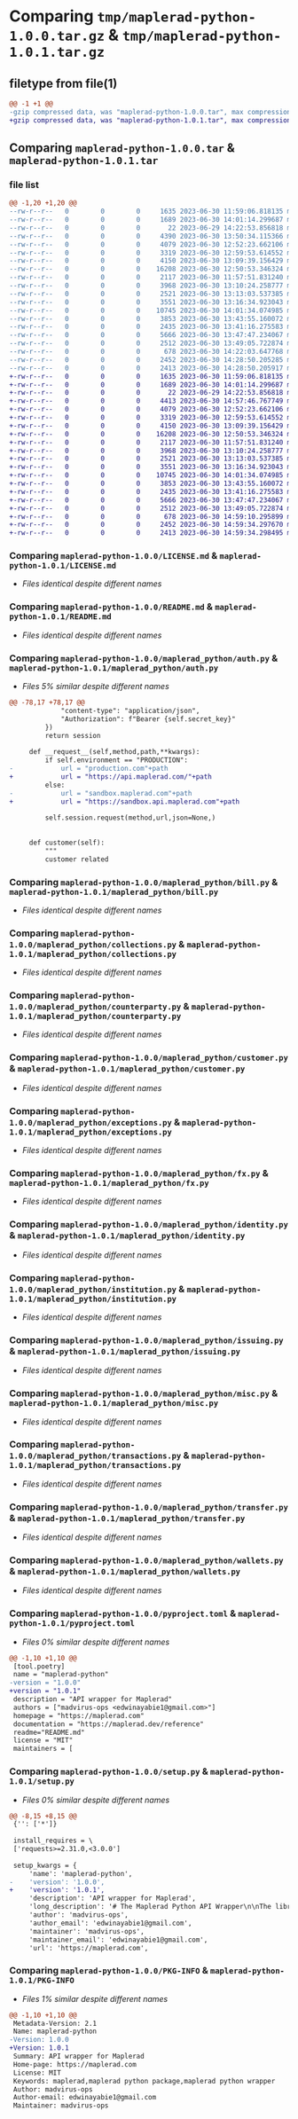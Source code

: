 # Comparing `tmp/maplerad-python-1.0.0.tar.gz` & `tmp/maplerad-python-1.0.1.tar.gz`

## filetype from file(1)

```diff
@@ -1 +1 @@
-gzip compressed data, was "maplerad-python-1.0.0.tar", max compression
+gzip compressed data, was "maplerad-python-1.0.1.tar", max compression
```

## Comparing `maplerad-python-1.0.0.tar` & `maplerad-python-1.0.1.tar`

### file list

```diff
@@ -1,20 +1,20 @@
--rw-r--r--   0        0        0     1635 2023-06-30 11:59:06.818135 maplerad-python-1.0.0/LICENSE.md
--rw-r--r--   0        0        0     1689 2023-06-30 14:01:14.299687 maplerad-python-1.0.0/README.md
--rw-r--r--   0        0        0       22 2023-06-29 14:22:53.856818 maplerad-python-1.0.0/maplerad_python/__init__.py
--rw-r--r--   0        0        0     4390 2023-06-30 13:50:34.115366 maplerad-python-1.0.0/maplerad_python/auth.py
--rw-r--r--   0        0        0     4079 2023-06-30 12:52:23.662106 maplerad-python-1.0.0/maplerad_python/bill.py
--rw-r--r--   0        0        0     3319 2023-06-30 12:59:53.614552 maplerad-python-1.0.0/maplerad_python/collections.py
--rw-r--r--   0        0        0     4150 2023-06-30 13:09:39.156429 maplerad-python-1.0.0/maplerad_python/counterparty.py
--rw-r--r--   0        0        0    16208 2023-06-30 12:50:53.346324 maplerad-python-1.0.0/maplerad_python/customer.py
--rw-r--r--   0        0        0     2117 2023-06-30 11:57:51.831240 maplerad-python-1.0.0/maplerad_python/exceptions.py
--rw-r--r--   0        0        0     3968 2023-06-30 13:10:24.258777 maplerad-python-1.0.0/maplerad_python/fx.py
--rw-r--r--   0        0        0     2521 2023-06-30 13:13:03.537385 maplerad-python-1.0.0/maplerad_python/identity.py
--rw-r--r--   0        0        0     3551 2023-06-30 13:16:34.923043 maplerad-python-1.0.0/maplerad_python/institution.py
--rw-r--r--   0        0        0    10745 2023-06-30 14:01:34.074985 maplerad-python-1.0.0/maplerad_python/issuing.py
--rw-r--r--   0        0        0     3853 2023-06-30 13:43:55.160072 maplerad-python-1.0.0/maplerad_python/misc.py
--rw-r--r--   0        0        0     2435 2023-06-30 13:41:16.275583 maplerad-python-1.0.0/maplerad_python/transactions.py
--rw-r--r--   0        0        0     5666 2023-06-30 13:47:47.234067 maplerad-python-1.0.0/maplerad_python/transfer.py
--rw-r--r--   0        0        0     2512 2023-06-30 13:49:05.722874 maplerad-python-1.0.0/maplerad_python/wallets.py
--rw-r--r--   0        0        0      678 2023-06-30 14:22:03.647768 maplerad-python-1.0.0/pyproject.toml
--rw-r--r--   0        0        0     2452 2023-06-30 14:28:50.205285 maplerad-python-1.0.0/setup.py
--rw-r--r--   0        0        0     2413 2023-06-30 14:28:50.205917 maplerad-python-1.0.0/PKG-INFO
+-rw-r--r--   0        0        0     1635 2023-06-30 11:59:06.818135 maplerad-python-1.0.1/LICENSE.md
+-rw-r--r--   0        0        0     1689 2023-06-30 14:01:14.299687 maplerad-python-1.0.1/README.md
+-rw-r--r--   0        0        0       22 2023-06-29 14:22:53.856818 maplerad-python-1.0.1/maplerad_python/__init__.py
+-rw-r--r--   0        0        0     4413 2023-06-30 14:57:46.767749 maplerad-python-1.0.1/maplerad_python/auth.py
+-rw-r--r--   0        0        0     4079 2023-06-30 12:52:23.662106 maplerad-python-1.0.1/maplerad_python/bill.py
+-rw-r--r--   0        0        0     3319 2023-06-30 12:59:53.614552 maplerad-python-1.0.1/maplerad_python/collections.py
+-rw-r--r--   0        0        0     4150 2023-06-30 13:09:39.156429 maplerad-python-1.0.1/maplerad_python/counterparty.py
+-rw-r--r--   0        0        0    16208 2023-06-30 12:50:53.346324 maplerad-python-1.0.1/maplerad_python/customer.py
+-rw-r--r--   0        0        0     2117 2023-06-30 11:57:51.831240 maplerad-python-1.0.1/maplerad_python/exceptions.py
+-rw-r--r--   0        0        0     3968 2023-06-30 13:10:24.258777 maplerad-python-1.0.1/maplerad_python/fx.py
+-rw-r--r--   0        0        0     2521 2023-06-30 13:13:03.537385 maplerad-python-1.0.1/maplerad_python/identity.py
+-rw-r--r--   0        0        0     3551 2023-06-30 13:16:34.923043 maplerad-python-1.0.1/maplerad_python/institution.py
+-rw-r--r--   0        0        0    10745 2023-06-30 14:01:34.074985 maplerad-python-1.0.1/maplerad_python/issuing.py
+-rw-r--r--   0        0        0     3853 2023-06-30 13:43:55.160072 maplerad-python-1.0.1/maplerad_python/misc.py
+-rw-r--r--   0        0        0     2435 2023-06-30 13:41:16.275583 maplerad-python-1.0.1/maplerad_python/transactions.py
+-rw-r--r--   0        0        0     5666 2023-06-30 13:47:47.234067 maplerad-python-1.0.1/maplerad_python/transfer.py
+-rw-r--r--   0        0        0     2512 2023-06-30 13:49:05.722874 maplerad-python-1.0.1/maplerad_python/wallets.py
+-rw-r--r--   0        0        0      678 2023-06-30 14:59:10.295899 maplerad-python-1.0.1/pyproject.toml
+-rw-r--r--   0        0        0     2452 2023-06-30 14:59:34.297670 maplerad-python-1.0.1/setup.py
+-rw-r--r--   0        0        0     2413 2023-06-30 14:59:34.298495 maplerad-python-1.0.1/PKG-INFO
```

### Comparing `maplerad-python-1.0.0/LICENSE.md` & `maplerad-python-1.0.1/LICENSE.md`

 * *Files identical despite different names*

### Comparing `maplerad-python-1.0.0/README.md` & `maplerad-python-1.0.1/README.md`

 * *Files identical despite different names*

### Comparing `maplerad-python-1.0.0/maplerad_python/auth.py` & `maplerad-python-1.0.1/maplerad_python/auth.py`

 * *Files 5% similar despite different names*

```diff
@@ -78,17 +78,17 @@
             "content-type": "application/json",
             "Authorization": f"Bearer {self.secret_key}"
         })
         return session
     
     def __request__(self,method,path,**kwargs):
         if self.environment == "PRODUCTION":
-            url = "production.com"+path
+            url = "https://api.maplerad.com/"+path
         else:
-            url = "sandbox.maplerad.com"+path
+            url = "https://sandbox.api.maplerad.com"+path
         
         self.session.request(method,url,json=None,)
 
     
     def customer(self):
         """
         customer related
```

### Comparing `maplerad-python-1.0.0/maplerad_python/bill.py` & `maplerad-python-1.0.1/maplerad_python/bill.py`

 * *Files identical despite different names*

### Comparing `maplerad-python-1.0.0/maplerad_python/collections.py` & `maplerad-python-1.0.1/maplerad_python/collections.py`

 * *Files identical despite different names*

### Comparing `maplerad-python-1.0.0/maplerad_python/counterparty.py` & `maplerad-python-1.0.1/maplerad_python/counterparty.py`

 * *Files identical despite different names*

### Comparing `maplerad-python-1.0.0/maplerad_python/customer.py` & `maplerad-python-1.0.1/maplerad_python/customer.py`

 * *Files identical despite different names*

### Comparing `maplerad-python-1.0.0/maplerad_python/exceptions.py` & `maplerad-python-1.0.1/maplerad_python/exceptions.py`

 * *Files identical despite different names*

### Comparing `maplerad-python-1.0.0/maplerad_python/fx.py` & `maplerad-python-1.0.1/maplerad_python/fx.py`

 * *Files identical despite different names*

### Comparing `maplerad-python-1.0.0/maplerad_python/identity.py` & `maplerad-python-1.0.1/maplerad_python/identity.py`

 * *Files identical despite different names*

### Comparing `maplerad-python-1.0.0/maplerad_python/institution.py` & `maplerad-python-1.0.1/maplerad_python/institution.py`

 * *Files identical despite different names*

### Comparing `maplerad-python-1.0.0/maplerad_python/issuing.py` & `maplerad-python-1.0.1/maplerad_python/issuing.py`

 * *Files identical despite different names*

### Comparing `maplerad-python-1.0.0/maplerad_python/misc.py` & `maplerad-python-1.0.1/maplerad_python/misc.py`

 * *Files identical despite different names*

### Comparing `maplerad-python-1.0.0/maplerad_python/transactions.py` & `maplerad-python-1.0.1/maplerad_python/transactions.py`

 * *Files identical despite different names*

### Comparing `maplerad-python-1.0.0/maplerad_python/transfer.py` & `maplerad-python-1.0.1/maplerad_python/transfer.py`

 * *Files identical despite different names*

### Comparing `maplerad-python-1.0.0/maplerad_python/wallets.py` & `maplerad-python-1.0.1/maplerad_python/wallets.py`

 * *Files identical despite different names*

### Comparing `maplerad-python-1.0.0/pyproject.toml` & `maplerad-python-1.0.1/pyproject.toml`

 * *Files 0% similar despite different names*

```diff
@@ -1,10 +1,10 @@
 [tool.poetry]
 name = "maplerad-python"
-version = "1.0.0"
+version = "1.0.1"
 description = "API wrapper for Maplerad"
 authors = ["madvirus-ops <edwinayabie1@gmail.com>"]
 homepage = "https://maplerad.com"
 documentation = "https://maplerad.dev/reference"
 readme="README.md"
 license = "MIT"
 maintainers = [
```

### Comparing `maplerad-python-1.0.0/setup.py` & `maplerad-python-1.0.1/setup.py`

 * *Files 0% similar despite different names*

```diff
@@ -8,15 +8,15 @@
 {'': ['*']}
 
 install_requires = \
 ['requests>=2.31.0,<3.0.0']
 
 setup_kwargs = {
     'name': 'maplerad-python',
-    'version': '1.0.0',
+    'version': '1.0.1',
     'description': 'API wrapper for Maplerad',
     'long_description': '# The Maplerad Python API Wrapper\n\nThe library follows an object-oriented approach\n\nThere are currently twelve (12) base categories namely:\n\n-   Customer\n-   Collections\n-   Transfer\n-   Bills\n-   Wallets\n-   Issuing\n-   Identity\n-   Transactions\n-   Counterparty\n-   Forex\n-   Institutions\n-   Misc\n\n#### Learn more from the [docs](https://maplerad.dev/reference)\n\n# Installation\n\n```shell\n $  pip install maplerad-python\n\n```\n\n# Authorization\n\nA secret key is needed for authorization. It can be gotten from the Maplerad dashboard\n\n# Environments\n\nMaplerad provides two environments to ensure a smooth and easy experience.\n\n-   sandbox: for development\n-   live: for production\n\n## Sandbox\n\nSandbox is your playground. You can credit your test wallets and use that to test your integrations, no real money will be debited or credited.\nEnsure to switch to Live when you are ready to launch.\n\n## Live\n\nAll method calls under Live will be charged and real money will be debited or credited.\nYou are advised to use this when you have fully tested your integrations and are ready to launch your product.\n\n# Usage\n\n```py\n# import the package\nfrom maplerad_python.auth import Authentication\n\n\nsecret_key = os.getenv("MAPLERAD_SECRET_KEY")\nenvironment = "DEVELOPMENT"\n\nauth = Authenticate(secret_key,environment)\n```\n\n## Get all Customers\n\n```py\ncustomer = auth.customers()\nresult = customer.get_all_customers()\n\n```\n\n## Create a Card\n\n```py\nissuing = auth.issuing()\npayload = {\n    "customer_id": "123456789",\n    "type": "VIRTUAL",\n    "currency": "USD",\n    "auto_approve": True,\n    "brand": "VISA",\n    "amount": 1000,\n    "card_pin": 1234\n    }\nresult = issuing.create_card(payload)\n\n\n\n```',
     'author': 'madvirus-ops',
     'author_email': 'edwinayabie1@gmail.com',
     'maintainer': 'madvirus-ops',
     'maintainer_email': 'edwinayabie1@gmail.com',
     'url': 'https://maplerad.com',
```

### Comparing `maplerad-python-1.0.0/PKG-INFO` & `maplerad-python-1.0.1/PKG-INFO`

 * *Files 1% similar despite different names*

```diff
@@ -1,10 +1,10 @@
 Metadata-Version: 2.1
 Name: maplerad-python
-Version: 1.0.0
+Version: 1.0.1
 Summary: API wrapper for Maplerad
 Home-page: https://maplerad.com
 License: MIT
 Keywords: maplerad,maplerad python package,maplerad python wrapper
 Author: madvirus-ops
 Author-email: edwinayabie1@gmail.com
 Maintainer: madvirus-ops
```

